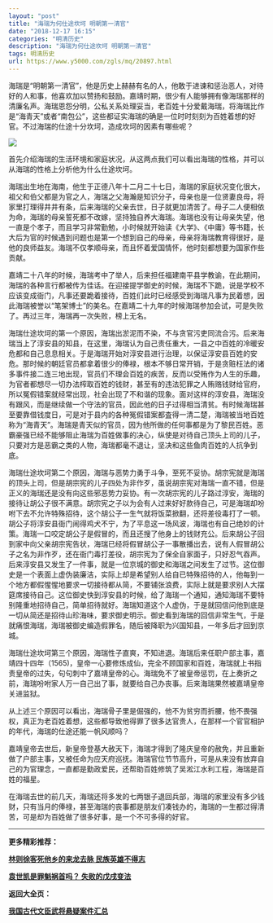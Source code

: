 ```yaml
---
layout: "post"
title: "海瑞为何仕途坎坷 明朝第一清官"
date: "2018-12-17 16:15"
categories: "明清历史"
description: "海瑞为何仕途坎坷 明朝第一清官"
tags: 明清历史
url: https://www.y5000.com/zgls/mq/20897.html
---
```






海瑞是“明朝第一清官”，他是历史上赫赫有名的人，他敢于进谏和惩治恶人，对待好的人和事，他喜欢加以赞扬和鼓励。嘉靖时期，很少有人能够拥有像海瑞那样的清廉名声。海瑞恩怨分明，公私关系处理妥当，老百姓十分爱戴海瑞，将海瑞比作是“海青天”或者“南包公”，这些都证实海瑞的确是一位时时刻刻为百姓着想的好官。不过海瑞的仕途十分坎坷，造成坎坷的因素有哪些呢？

![](https://img.y5000.com/uploads/allimg/170503/11-1F503143934c5.jpg)

首先介绍海瑞的生活环境和家庭状况，从这两点我们可以看出海瑞的性格，并可以从海瑞的性格上分析他为什么仕途坎坷。

海瑞出生地在海南，他生于正德八年十二月二十七日，海瑞的家庭状况变化很大，祖父和伯父都是为官之人，海瑞之父海瀚是知识分子，母亲也是一位贤妻良母，将家里打理得井井有条，后来海瑞的父亲去世，日子就更加清苦了。母子二人便相依为命，海瑞的母亲誓死都不改嫁，坚持独自养大海瑞。海瑞也没有让母亲失望，他一直是个孝子，而且学习非常勤勉，小时候就开始读《大学》、《中庸》等书籍，长大后为官的时候遇到问题也是第一个想到自己的母亲，母亲将海瑞教育得很好，是他的良师益友。海瑞不仅孝顺母亲，而且怀着爱国情怀，他时刻都想要为国家作些贡献。

嘉靖二十八年的时候，海瑞考中了举人，后来担任福建南平县学教谕，在此期间，海瑞的各种言行都被传为佳话。在迎接提学御史的时候，海瑞不下跪，说是学校不应该变成衙门，凡事还要跪着接待，百姓们此时已经感受到海瑞凡事为民着想，因此海瑞被誉以“笔架博士”的美名。在嘉靖二十九年的时候海瑞参加会试，可是失败了。再过三年，海瑞再一次失败，榜上无名。

海瑞仕途坎坷的第一个原因，海瑞出淤泥而不染，不与贪官污吏同流合污。后来海瑞当上了淳安县的知县，在这里，海瑞认为自己责任重大，一县之中百姓的冷暖安危都和自己息息相关。于是海瑞开始对淳安县进行治理，以保证淳安县百姓的安危。那时候的朝廷官员都拿着很少的俸禄，根本不够日常开销，于是贪赃枉法的诸多事件接二连三地出现，官员们不理会百姓的疾苦，反而以受贿作为人生的乐趣，为官者都想尽一切办法榨取百姓的钱财，甚至有的违法犯罪之人贿赂钱财给官府，所以冤假错案就经常出现，社会出现了不和谐的现象。面对这样的淳安县，海瑞没有跟风，而是继续做一个守法的官员，因此他的日子过得相当清贫。有时候海瑞甚至要靠借钱度日，可是对于县内的各种冤假错案都査得一清二楚，海瑞被当地百姓称为“海青天”。海瑞是青天似的官员，因为他所做的任何事都是为了黎民百姓。恶霸豪强已经不能够阻止海瑞为百姓做事的决心，纵使是对待自己顶头上司的儿子，只要对方是恶霸之类的人物，海瑞都毫不退让，坚决和这些鱼肉百姓的人抗争到底。

海瑞仕途坎坷第二个原因，海瑞与恶势力勇于斗争，至死不妥协。胡宗宪就是海瑞的顶头上司，但是胡宗宪的儿子四处为非作歹，虽说胡宗宪对海瑞一直不错，但是正义的海瑞还是没有向这些邪恶势力妥协。有一次胡宗宪的儿子路过淳安，海瑞的接待让胡公子很不满意。胡宗宪之子以为会有人过来好好款待自己，可是海瑞却吩咐下去不允许特殊招待，这个胡公子一生气就将饭菜掀翻，还将差役毒打了一顿。胡公子将淳安县衙门闹得鸡犬不宁，为了平息这一场风波，海瑞也有自己绝妙的计策。海瑞一口咬定胡公子是假冒的，而且还搜了他身上的钱财充公。后来胡公子回到家中向父亲胡宗宪告状，海瑞已经将假冒胡公子一事散播出去，说有人假冒胡公子之名为非作歹，还在衙门毒打差役，胡宗宪为了保全自家面子，只好忍气吞声。后来淳安县又发生了一件事，就是一位京城的御史和海瑞之间发生了过节。这位御史是一个表面上虚伪装廉洁，实际上却是希望别人给自已特殊招待的人，他每到一个地方都假惺惺地要求一切接待都从简，不要铺张浪费，实际上就是要求别人大摆筵席接待自己。这位御史快到淳安县的时候，给了海瑞一个通知，通知海瑞不要特别隆重地招待自己，简单招待就好。海瑞知道这个人虚伪，于是就回信问他到底是一切从简还是招待山珍海味，要求御史明示。御史看到海瑞的回信非常生气，于是就痛恨海瑞，海瑞被御史编造假罪名，随后被降职为兴国知县，一年多后才回到京城。

海瑞仕途坎坷第三个原因，海瑞性子直爽，不知进退。海瑞后来任职户部主事，嘉靖四十四年（1565)，皇帝一心要修炼成仙，完全不顾国家和百姓，海瑞就上书指责皇帝的过失，句句刺中了嘉靖皇帝的心。海瑞免不了被皇帝惩罚，在上奏折之前，海瑞吩咐家人万一自己出了事，就要给自己办丧事。后来海瑞果然被嘉靖皇帝关进监狱。

从上述三个原因可以看出，海瑞骨子里是倔强的，他不为贫穷而折腰，他不畏强权，真正为老百姓着想，这些都导致他得罪了很多达官贵人，在那样一个官官相护的年代，海瑞的仕途还能一帆风顺吗？

嘉靖皇帝去世后，新皇帝登基大赦天下，海瑞才得到了隆庆皇帝的赦免，并且重新做了户部主事，又被任命为应天府巡抚。海瑞官位节节高升，可是从来没有放弃自己的为官理念，一直都是勤政爱民，还帮助百姓修筑了吴淞江水利工程，海瑞是百姓的福星。

在海瑞去世的前几天，海瑞还将多发的七两银子退回兵部，海瑞的家里没有多少钱财，只有当月的俸禄，甚至海瑞的丧事都是朋友们凑钱办的，海瑞的一生都过得清苦，可是却为百姓做了很多好事，是一个不可多得的好官。

* * *

**更多精彩推荐：**

[**林则徐客死他乡的来龙去脉 民族英雄不得志**](https://www.y5000.com/zgls/mq/20904.html)

[**袁世凯是罪魁祸首吗？ 失败的戊戌变法**](https://www.y5000.com/zgls/mq/20906.html)

**返回大全页：**

[**我国古代文臣武将悬疑案件汇总**](https://www.y5000.com/zgls/20959.html)
